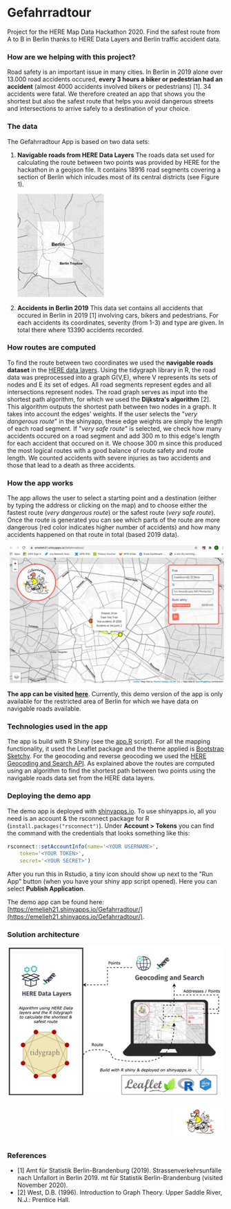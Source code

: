 # Gefahrradtour

Project for the HERE Map Data Hackathon 2020. Find the safest route from A to B in Berlin thanks to HERE Data Layers and Berlin traffic accident data.

### How are we helping with this project?
Road safety is an important issue in many cities. In Berlin in 2019 alone over 13.000 road accidents occured, **every 3 hours a biker or pedestrian had an accident** (almost 4000 accidents involved bikers or pedestrians) [1]. 34 accidents were fatal. We therefore created an app that shows you the shortest but also the safest route that helps you avoid dangerous streets and intersections to arrive safely to a destination of your choice.


### The data
The Gefahrradtour App is based on two data sets:

1. **Navigable roads from HERE Data Layers**
The roads data set used for calculating the route between two points was provided by HERE for the hackathon in a geojson file. It contains 18916 road segments covering a section of Berlin which inlcudes most of its central districts (see Figure 1).
	
	![image](assets/berlin_boundingbox_hereroads200.JPG)	
2. **Accidents in Berlin 2019**
This data set contains all accidents that occured in Berlin in 2019 [1] involving cars, bikers and pedestrians. For each accidents its coordinates, severity (from 1-3) and type are given. In total there where 13390 accidents recorded.


### How routes are computed
To find the route between two coordinates we used the **navigable roads dataset** in the [HERE data layers](https://developer.here.com/products/data-layers).
Using the tidygraph library in R, the road data was preprocessed into a graph G(V,E), where V represents its sets of nodes and E its set of edges. All road segments represent egdes and all intersections represent nodes.
The road graph serves as input into the shortest path algorithm, for which we used the **Dijkstra's algorithm** [2]. This algorithm outputs the shortest path between two nodes in a graph. It takes into account the edges' weights. If the user selects the "_very dangerous route_" in the shinyapp, these edge weights are simply the length of each road segment. If "_very safe route_" is selected, we check how many accidents occured on a road segment and add 300 m to this edge's length for each accident that occured on it. We choose 300 m since this produced the most logical routes with a good balance of route safety and route length. We counted accidents with severe injuries as two accidents and those that lead to a death as three accidents.

### How the app works
The app allows the user to select a starting point and a destination (either by typing the address or clicking on the map) and to choose either the fastest route (_very dangerous route_) or the safest route (_very safe route_). Once the route is generated you can see which parts of the route are more dangerous (red color indicates higher number of accidents) and how many accidents happened on that route in total (based 2019 data). 

![image](assets/app-screenshot.png)

**The app can be visited [here](https://emelieh21.shinyapps.io/Gefahrradtour/)**. Currently, this demo version of the app is only available for the restricted area of Berlin for which we have data on navigable roads available.

### Technologies used in the app

The app is build with R Shiny (see the [app.R](app.R) script). For all the mapping functionality, it used the Leaflet package and the theme applied is [Bootstrap Sketchy](https://bootswatch.com/sketchy/). For the geocoding and reverse geocoding we used the [HERE Geocoding and Search API](https://developer.here.com/products/geocoding-and-search). As explained above the routes are computed using an algorithm to find the shortest path between two points using the navigable roads data set from the HERE data layers.


### Deploying the demo app
The demo app is deployed with [shinyapps.io](https://www.shinyapps.io/admin/). To use shinyapps.io, all you need is an account & the rsconnect package for R (`install.packages("rsconnect")`). Under **Account > Tokens** you can find the command with the credentials that looks something like this:

```R
rsconnect::setAccountInfo(name='<YOUR USERNAME>', 
	token='<YOUR TOKEN>', 
	secret='<YOUR SECRET>')
```
After you run this in Rstudio, a tiny icon should show up next to the "Run App" button (when you have your shiny app script opened). Here you can select **Publish Application**. 

The demo app can be found here: [https://emelieh21.shinyapps.io/Gefahrradtour/](https://emelieh21.shinyapps.io/Gefahrradtour/).

### Solution architecture
![image](assets/solution-architecture.png)

<p align="right">
	<img src="assets/logo.jpeg" alt="drawing" width="120"/>
</p>

### References
- [1] Amt für Statistik Berlin-Brandenburg (2019). Strassenverkehrsunfälle nach Unfallort in Berlin 2019. mt für Statistik Berlin-Brandenburg (visited November 2020).
- [2] West, D.B. (1996). Introduction to Graph Theory. Upper Saddle River, N.J.: Prentice Hall.


